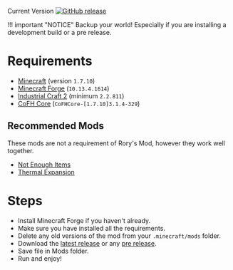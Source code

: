 Current Version [![GitHub release](https://img.shields.io/github/release/GOGO98901/RorysMod.svg?style=flat-square)](https://github.com/GOGO98901/RorysMod/releases/latest)

!!! important "NOTICE"
	Backup your world! Especially if you are installing a development build or a pre release.

# Requirements

- [Minecraft](http://minecraft.net) (version `1.7.10`)
- [Minecraft Forge](https://files.minecraftforge.net/maven/net/minecraftforge/forge/index_1.7.10.html) (`10.13.4.1614`)
- [Industrial Craft 2](http://www.industrial-craft.net/) (minimum `2.2.811`)
- [CoFH Core](http://teamcofh.com/) (`CoFHCore-[1.7.10]3.1.4-329`)

## Recommended Mods

These mods are not a requirement of Rory's Mod, however they work well together.

- [Not Enough Items](https://minecraft.curseforge.com/projects/notenoughitems)
- [Thermal Expansion](http://teamcofh.com/)

# Steps

- Install Minecraft Forge if you haven't already.
- Make sure you have installed all the requirements.
- Delete any old versions of the mod from your `.minecraft/mods` folder.
- Download the [latest release](https://github.com/GOGO98901/RorysMod/releases/latest) or any [pre release](https://github.com/GOGO98901/RorysMod/releases).
- Save file in Mods folder.
- Run and enjoy!
